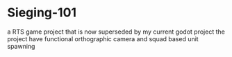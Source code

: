 # Sieging-101
a RTS game project that is now superseded by my current godot project the project have functional orthographic camera and squad based unit spawning
